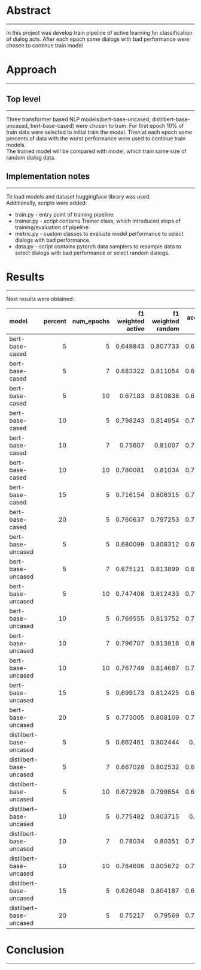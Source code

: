 # Abstract

----
In this project was develop train pipeline of active learning for classification of dialog acts. After each epoch some
dialogs with bad performance were chosen to continue train model

# Approach

---
Top level
---
---
Three transformer based NLP models(bert-base-uncased, distilbert-base-uncased, bert-base-cased) were chosen to train.
For first epoch 10% of train data were selected to initial train the model. Then at each epoch some percents of data
with the worst performance were used to continue train models.  
The trained model will be compared with model, which train same size of random dialog data.

Implementation notes
---
---
To load models and dataset huggingface library was used.  
Additionally, scripts were added:

* train.py - entry point of training pipeline
* trainer.py - script contains Trainer class, which introduced steps of training/evaluation of pipeline.
* metric.py - custom classes to evaluate model performance to select dialogs with bad performance.
* data.py - script contains pytorch data samplers to resample data to select dialogs with bad performance or select
  random dialogs.

# Results

---
Next results were obtained:


| model                   |   percent |   num_epochs |   f1 weighted active |   f1 weighted random |   accuracy active |   accuracy random |
|:------------------------|----------:|-------------:|---------------------:|---------------------:|------------------:|------------------:|
| bert-base-cased         |         5 |            5 |             0.649843 |             0.807733 |          0.623902 |          0.813824 |
| bert-base-cased         |         5 |            7 |             0.683322 |             0.811054 |          0.697674 |          0.819897 |
| bert-base-cased         |         5 |           10 |             0.67183  |             0.810838 |          0.671576 |          0.819509 |
| bert-base-cased         |        10 |            5 |             0.798243 |             0.814954 |          0.798062 |          0.819897 |
| bert-base-cased         |        10 |            7 |             0.75607  |             0.81007  |          0.795995 |          0.816279 |
| bert-base-cased         |        10 |           10 |             0.780081 |             0.81034  |          0.797545 |          0.818863 |
| bert-base-cased         |        15 |            5 |             0.716154 |             0.806315 |          0.702326 |          0.808269 |
| bert-base-cased         |        20 |            5 |             0.760637 |             0.797253 |          0.747933 |          0.814083 |
| bert-base-uncased       |         5 |            5 |             0.680099 |             0.808312 |          0.685917 |          0.821447 |
| bert-base-uncased       |         5 |            7 |             0.675121 |             0.813899 |          0.648837 |          0.823127 |
| bert-base-uncased       |         5 |           10 |             0.747408 |             0.812433 |          0.759948 |          0.822093 |
| bert-base-uncased       |        10 |            5 |             0.769555 |             0.813752 |          0.794315 |          0.82261  |
| bert-base-uncased       |        10 |            7 |             0.796707 |             0.813816 |          0.801809 |          0.81938  |
| bert-base-uncased       |        10 |           10 |             0.767749 |             0.814687 |          0.794057 |          0.821059 |
| bert-base-uncased       |        15 |            5 |             0.699173 |             0.812425 |          0.685271 |          0.814212 |
| bert-base-uncased       |        20 |            5 |             0.773005 |             0.808109 |          0.761499 |          0.820284 |
| distilbert-base-uncased |         5 |            5 |             0.662461 |             0.802444 |          0.63863  |          0.813824 |
| distilbert-base-uncased |         5 |            7 |             0.667028 |             0.802532 |          0.680879 |          0.814858 |
| distilbert-base-uncased |         5 |           10 |             0.672928 |             0.799854 |          0.662274 |          0.810078 |
| distilbert-base-uncased |        10 |            5 |             0.775482 |             0.803715 |          0.77261  |          0.812661 |
| distilbert-base-uncased |        10 |            7 |             0.78034  |             0.80351  |          0.798062 |          0.814858 |
| distilbert-base-uncased |        10 |           10 |             0.784606 |             0.805672 |          0.786822 |          0.814729 |
| distilbert-base-uncased |        15 |            5 |             0.626048 |             0.804187 |          0.614599 |          0.810724 |
| distilbert-base-uncased |        20 |            5 |             0.75217  |             0.79569  |          0.739406 |          0.809948 |
# Conclusion

---

 